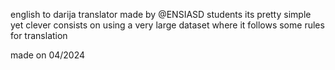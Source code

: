 english to darija translator made by @ENSIASD students
its pretty simple yet clever 
consists on using a very large dataset where it follows some rules for translation 

made on 04/2024
